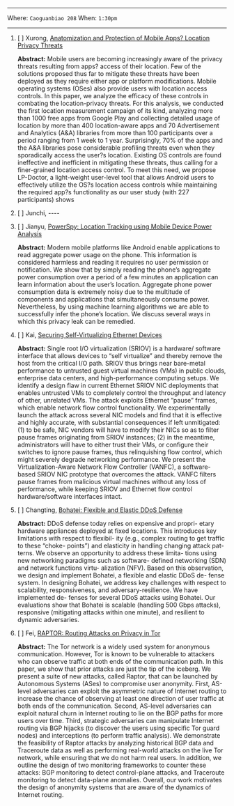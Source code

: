 ***

Where: `Caoguanbiao 208` When: `1:30pm`

***


1. [ ] Xurong, [Anatomization and Protection of Mobile Apps? Location Privacy Threats](https://www.usenix.org/conference/usenixsecurity15/technical-sessions/presentation/fawaz)

	**Abstract:** Mobile users are becoming increasingly aware of the privacy threats resulting from apps? access of their location. Few of the solutions proposed thus far to mitigate these threats have been deployed as they require either app or platform modifications. Mobile operating systems (OSes) also provide users with location access controls. In this paper, we analyze the efficacy of these controls in combating the location-privacy threats. For this analysis, we conducted the first location measurement campaign of its kind, analyzing more than 1000 free apps from Google Play and collecting detailed usage of location by more than 400 location-aware apps and 70 Advertisement and Analytics (A&A) libraries from more than 100 participants over a period ranging from 1 week to 1 year. Surprisingly, 70\% of the apps and the A&A libraries pose considerable profiling threats even when they sporadically access the user?s location. Existing OS controls are found ineffective and inefficient in mitigating these threats, thus calling for a finer-grained location access control. To meet this need, we propose LP-Doctor, a light-weight user-level tool that allows Android users to effectively utilize the OS?s location access controls while maintaining the required app?s functionality as our user study (with 227 participants) shows

2. [ ] Junchi, ----

3. [ ] Jianyu, [PowerSpy: Location Tracking using Mobile Device Power Analysis](https://www.usenix.org/conference/usenixsecurity15/technical-sessions/presentation/michalevsky)

	**Abstract:** Modern mobile platforms like Android enable applications to read aggregate power usage on the phone. This information is considered harmless and reading it requires no user permission or notification. We show that by simply reading the phone’s aggregate power consumption over a period of a few minutes an application can learn information about the user’s location. Aggregate phone power consumption data is extremely noisy due to the multitude of components and applications that simultaneously consume power. Nevertheless, by using machine learning algorithms we are able to successfully infer the phone’s location. We discuss several ways in which this privacy leak can be remedied.


4. [ ] Kai, [Securing Self-Virtualizing Ethernet Devices](https://www.usenix.org/conference/usenixsecurity15/technical-sessions/presentation/smolyar)

	**Abstract:** Single root I/O virtualization (SRIOV) is a hardware/ software interface that allows devices to “self virtualize” and thereby remove the host from the critical I/O path. SRIOV thus brings near bare-metal performance to untrusted guest virtual machines (VMs) in public clouds, enterprise data centers, and high-performance computing setups. We identify a design flaw in current Ethernet SRIOV NIC deployments that enables untrusted VMs to completely control the throughput and latency of other, unrelated VMs. The attack exploits Ethernet ”pause” frames, which enable network flow control functionality. We experimentally launch the attack across several NIC models and find that it is effective and highly accurate, with substantial consequences if left unmitigated: (1) to be safe, NIC vendors will have to modify their NICs so as to filter pause frames originating from SRIOV instances; (2) in the meantime, administrators will have to either trust their VMs, or configure their switches to ignore pause frames, thus relinquishing flow control, which might severely degrade networking performance. We present the Virtualization-Aware Network Flow Controller (VANFC), a software-based SRIOV NIC prototype that overcomes the attack. VANFC filters pause frames from malicious virtual machines without any loss of performance, while keeping SRIOV and Ethernet flow control hardware/software interfaces intact.

5. [ ] Changting, [Bohatei: Flexible and Elastic DDoS Defense](https://www.usenix.org/conference/usenixsecurity15/technical-sessions/presentation/fayaz)

	**Abstract:** DDoS defense today relies on expensive and propri- etary hardware appliances deployed at fixed locations. This introduces key limitations with respect to flexibil- ity (e.g., complex routing to get traffic to these “choke- points”) and elasticity in handling changing attack pat- terns. We observe an opportunity to address these limita- tions using new networking paradigms such as software- defined networking (SDN) and network functions virtu- alization (NFV). Based on this observation, we design and implement Bohatei, a flexible and elastic DDoS de- fense system. In designing Bohatei, we address key challenges with respect to scalability, responsiveness, and adversary-resilience. We have implemented de- fenses for several DDoS attacks using Bohatei. Our evaluations show that Bohatei is scalable (handling 500 Gbps attacks), responsive (mitigating attacks within one minute), and resilient to dynamic adversaries.

6. [ ] Fei, [RAPTOR: Routing Attacks on Privacy in Tor](https://www.usenix.org/conference/usenixsecurity15/technical-sessions/presentation/sun)

	**Abstract:** The Tor network is a widely used system for anonymous communication. However, Tor is known to be vulnerable to attackers who can observe traffic at both ends of the communication path. In this paper, we show that prior attacks are just the tip of the iceberg. We present a suite of new attacks, called Raptor, that can be launched by Autonomous Systems (ASes) to compromise user anonymity. First, AS-level adversaries can exploit the asymmetric nature of Internet routing to increase the chance of observing at least one direction of user traffic at both ends of the communication. Second, AS-level adversaries can exploit natural churn in Internet routing to lie on the BGP paths for more users over time. Third, strategic adversaries can manipulate Internet routing via BGP hijacks (to discover the users using specific Tor guard nodes) and interceptions (to perform traffic analysis). We demonstrate the feasibility of Raptor attacks by analyzing historical BGP data and Traceroute data as well as performing real-world attacks on the live Tor network, while ensuring that we do not harm real users. In addition, we outline the design of two monitoring frameworks to counter these attacks: BGP monitoring to detect control-plane attacks, and Traceroute monitoring to detect data-plane anomalies. Overall, our work motivates the design of anonymity systems that are aware of the dynamics of Internet routing.
